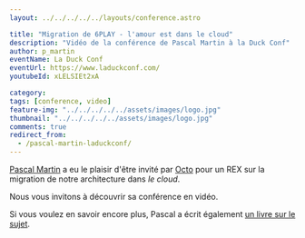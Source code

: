 ```yaml
---
layout: ../../../../../layouts/conference.astro

title: "Migration de 6PLAY - l'amour est dans le cloud"
description: "Vidéo de la conférence de Pascal Martin à la Duck Conf"
author: p_martin 
eventName: La Duck Conf
eventUrl: https://www.laduckconf.com/
youtubeId: xLELSIEt2xA

category: 
tags: [conference, video]
feature-img: "../../../../../assets/images/logo.jpg"
thumbnail: "../../../../../assets/images/logo.jpg"
comments: true
redirect_from:
  - /pascal-martin-laduckconf/
---
```


[Pascal Martin](https://twitter.com/pascal_martin) a eu le plaisir d'être invité par [Octo](https://www.octo.com/) pour un REX sur la migration de notre architecture dans *le cloud*.

Nous vous invitons à découvrir sa conférence en vidéo. 

 Si vous voulez en savoir encore plus, Pascal a écrit également [un livre sur le sujet](https://leanpub.com/6cloud/).
